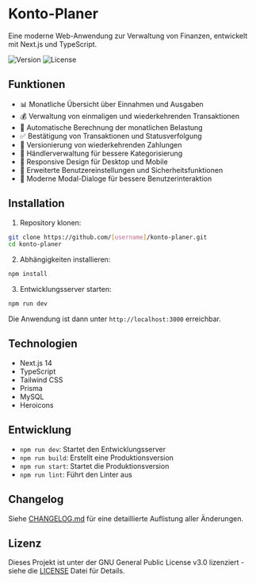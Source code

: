 # Konto-Planer

Eine moderne Web-Anwendung zur Verwaltung von Finanzen, entwickelt mit Next.js und TypeScript.

![Version](https://img.shields.io/badge/version-1.4.0-purple.svg)
![License](https://img.shields.io/badge/license-GPL--3.0-green)

## Funktionen

- 📊 Monatliche Übersicht über Einnahmen und Ausgaben
- 💰 Verwaltung von einmaligen und wiederkehrenden Transaktionen
- 📅 Automatische Berechnung der monatlichen Belastung
- ✅ Bestätigung von Transaktionen und Statusverfolgung
- 🔄 Versionierung von wiederkehrenden Zahlungen
- 🏪 Händlerverwaltung für bessere Kategorisierung
- 📱 Responsive Design für Desktop und Mobile
- 🔐 Erweiterte Benutzereinstellungen und Sicherheitsfunktionen
- 🎯 Moderne Modal-Dialoge für bessere Benutzerinteraktion

## Installation

1. Repository klonen:
```bash
git clone https://github.com/[username]/konto-planer.git
cd konto-planer
```

2. Abhängigkeiten installieren:
```bash
npm install
```

3. Entwicklungsserver starten:
```bash
npm run dev
```

Die Anwendung ist dann unter `http://localhost:3000` erreichbar.

## Technologien

- Next.js 14
- TypeScript
- Tailwind CSS
- Prisma
- MySQL
- Heroicons

## Entwicklung

- `npm run dev`: Startet den Entwicklungsserver
- `npm run build`: Erstellt eine Produktionsversion
- `npm run start`: Startet die Produktionsversion
- `npm run lint`: Führt den Linter aus

## Changelog

Siehe [CHANGELOG.md](CHANGELOG.md) für eine detaillierte Auflistung aller Änderungen.

## Lizenz

Dieses Projekt ist unter der GNU General Public License v3.0 lizenziert - siehe die [LICENSE](LICENSE) Datei für Details.